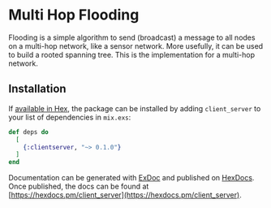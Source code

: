 # Multi Hop Flooding

Flooding is a simple algorithm to send (broadcast) a message to all nodes on a multi-hop network, like a sensor network. More usefully, it can be used to build a rooted spanning tree. This is the implementation for a multi-hop network.

## Installation

If [available in Hex](https://hex.pm/docs/publish), the package can be installed
by adding `client_server` to your list of dependencies in `mix.exs`:

```elixir
def deps do
  [
    {:clientserver, "~> 0.1.0"}
  ]
end
```

Documentation can be generated with [ExDoc](https://github.com/elixir-lang/ex_doc)
and published on [HexDocs](https://hexdocs.pm). Once published, the docs can
be found at [https://hexdocs.pm/client_server](https://hexdocs.pm/client_server).

